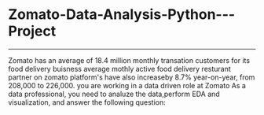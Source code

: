 # Zomato-Data-Analysis-Python---Project
---------------------------------------------------
Zomato has an average of 18.4 million monthly transation customers for its food delivery buisness 
average mothly active food delivery resturant partner on zomato platform's have also increaseby 8.7%
 year-on-year, from 208,000 to 226,000. you are working in a data driven role at Zomato
 As a data professional, you need to analuze the data,perform EDA and visualization, and answer the following question:
